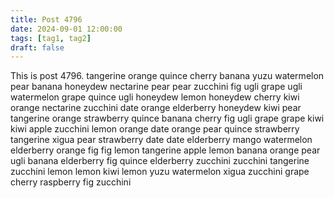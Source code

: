 ```yaml
---
title: Post 4796
date: 2024-09-01 12:00:00
tags: [tag1, tag2]
draft: false
---
```

This is post 4796.
tangerine
orange
quince
cherry
banana
yuzu
watermelon
pear
banana
honeydew
nectarine
pear
pear
zucchini
fig
ugli
grape
ugli
watermelon
grape
quince
ugli
honeydew
lemon
honeydew
cherry
kiwi
orange
nectarine
zucchini
date
orange
elderberry
honeydew
kiwi
pear
tangerine
orange
strawberry
quince
banana
cherry
fig
ugli
grape
grape
kiwi
kiwi
apple
zucchini
lemon
orange
date
orange
pear
quince
strawberry
tangerine
xigua
pear
strawberry
date
date
elderberry
mango
watermelon
elderberry
orange
fig
fig
lemon
tangerine
apple
lemon
banana
orange
pear
ugli
banana
elderberry
fig
quince
elderberry
zucchini
zucchini
tangerine
zucchini
lemon
lemon
kiwi
lemon
yuzu
watermelon
xigua
zucchini
grape
cherry
raspberry
fig
zucchini
